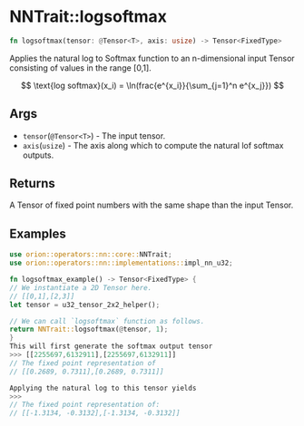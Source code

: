 # NNTrait::logsoftmax

```rust
fn logsoftmax(tensor: @Tensor<T>, axis: usize) -> Tensor<FixedType>
```

Applies the natural log to Softmax function to an n-dimensional input Tensor consisting of values in the range \[0,1].

$$
\text{log softmax}(x_i) = \ln(frac{e^{x_i}}{\sum_{j=1}^n e^{x_j}})
$$

## Args

* `tensor`(`@Tensor<T>`) - The input tensor.
* `axis`(`usize`) - The axis along which to compute the natural lof softmax outputs.

## Returns

A Tensor of fixed point numbers with the same shape than the input Tensor.

## Examples

```rust
use orion::operators::nn::core::NNTrait;
use orion::operators::nn::implementations::impl_nn_u32;

fn logsoftmax_example() -> Tensor<FixedType> {
// We instantiate a 2D Tensor here.
// [[0,1],[2,3]]
let tensor = u32_tensor_2x2_helper();

// We can call `logsoftmax` function as follows.
return NNTrait::logsoftmax(@tensor, 1);
}
This will first generate the softmax output tensor
>>> [[2255697,6132911],[2255697,6132911]]
// The fixed point representation of
// [[0.2689, 0.7311],[0.2689, 0.7311]]

Applying the natural log to this tensor yields
>>>
// The fixed point representation of:
// [[-1.3134, -0.3132],[-1.3134, -0.3132]]
```
